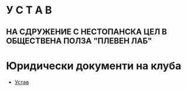 # У С Т А В

## НА СДРУЖЕНИЕ С НЕСТОПАНСКА ЦЕЛ В ОБЩЕСТВЕНА ПОЛЗА "ПЛЕВЕН ЛАБ"

# Юридически документи на клуба

* [Устав](устав.md)

